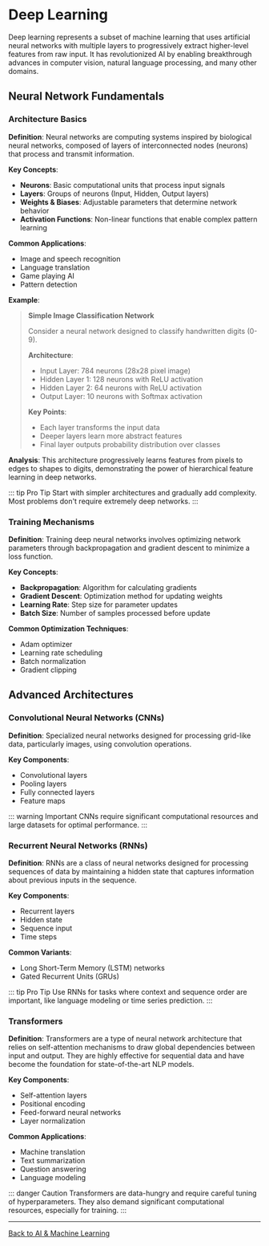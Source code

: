 # Deep Learning

Deep learning represents a subset of machine learning that uses artificial neural networks with multiple layers to progressively extract higher-level features from raw input. It has revolutionized AI by enabling breakthrough advances in computer vision, natural language processing, and many other domains.

## Neural Network Fundamentals

### Architecture Basics

**Definition**: Neural networks are computing systems inspired by biological neural networks, composed of layers of interconnected nodes (neurons) that process and transmit information.

**Key Concepts**:
- **Neurons**: Basic computational units that process input signals
- **Layers**: Groups of neurons (Input, Hidden, Output layers)
- **Weights & Biases**: Adjustable parameters that determine network behavior
- **Activation Functions**: Non-linear functions that enable complex pattern learning

**Common Applications**:
- Image and speech recognition
- Language translation
- Game playing AI
- Pattern detection

**Example**:

> **Simple Image Classification Network**
> 
> Consider a neural network designed to classify handwritten digits (0-9).
> 
> **Architecture**:
> - Input Layer: 784 neurons (28x28 pixel image)
> - Hidden Layer 1: 128 neurons with ReLU activation
> - Hidden Layer 2: 64 neurons with ReLU activation
> - Output Layer: 10 neurons with Softmax activation
> 
> **Key Points**:
> - Each layer transforms the input data
> - Deeper layers learn more abstract features
> - Final layer outputs probability distribution over classes

**Analysis**: This architecture progressively learns features from pixels to edges to shapes to digits, demonstrating the power of hierarchical feature learning in deep networks.

::: tip Pro Tip
Start with simpler architectures and gradually add complexity. Most problems don't require extremely deep networks.
:::

### Training Mechanisms

**Definition**: Training deep neural networks involves optimizing network parameters through backpropagation and gradient descent to minimize a loss function.

**Key Concepts**:
- **Backpropagation**: Algorithm for calculating gradients
- **Gradient Descent**: Optimization method for updating weights
- **Learning Rate**: Step size for parameter updates
- **Batch Size**: Number of samples processed before update

**Common Optimization Techniques**:
- Adam optimizer
- Learning rate scheduling
- Batch normalization
- Gradient clipping

## Advanced Architectures

### Convolutional Neural Networks (CNNs)

**Definition**: Specialized neural networks designed for processing grid-like data, particularly images, using convolution operations.

**Key Components**:
- Convolutional layers
- Pooling layers
- Fully connected layers
- Feature maps

::: warning Important
CNNs require significant computational resources and large datasets for optimal performance.
:::

### Recurrent Neural Networks (RNNs)

**Definition**: RNNs are a class of neural networks designed for processing sequences of data by maintaining a hidden state that captures information about previous inputs in the sequence.

**Key Components**:
- Recurrent layers
- Hidden state
- Sequence input
- Time steps

**Common Variants**:
- Long Short-Term Memory (LSTM) networks
- Gated Recurrent Units (GRUs)

::: tip Pro Tip
Use RNNs for tasks where context and sequence order are important, like language modeling or time series prediction.
:::

### Transformers

**Definition**: Transformers are a type of neural network architecture that relies on self-attention mechanisms to draw global dependencies between input and output. They are highly effective for sequential data and have become the foundation for state-of-the-art NLP models.

**Key Components**:
- Self-attention layers
- Positional encoding
- Feed-forward neural networks
- Layer normalization

**Common Applications**:
- Machine translation
- Text summarization
- Question answering
- Language modeling

::: danger Caution
Transformers are data-hungry and require careful tuning of hyperparameters. They also demand significant computational resources, especially for training.
:::

---

[Back to AI & Machine Learning](./index.md)
